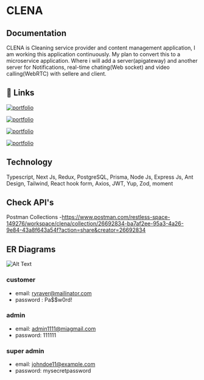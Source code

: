 # CLENA 





## Documentation

CLENA is Cleaning service provider and content management application, I am working this application continuously. My plan to convert this to a microservice application. Where i will add a server(apigateway) and another server for Notifications, real-time chating(Web socket) and video calling(WebRTC) with sellere and client.


## 🔗 Links
[![portfolio](https://img.shields.io/badge/Github-client-000?style=for-the-badge&logo=ko-fi&logoColor=white)](https://github.com/BayajidAlam/clena-frontend)

[![portfolio](https://img.shields.io/badge/Github-server-000?style=for-the-badge&logo=ko-fi&logoColor=white)](https://github.com/BayajidAlam/cleana-backend)

[![portfolio](https://img.shields.io/badge/Livesite_Client-000?style=for-the-badge&logo=ko-fi&logoColor=white)](https://clena-frontend.vercel.app/)

[![portfolio](https://img.shields.io/badge/Livesite_Server-000?style=for-the-badge&logo=ko-fi&logoColor=white)](https://clena-ts-prisma-postgress.vercel.app)



## Technology

Typescript, Next Js, Redux, PostgreSQL, Prisma, Node Js, Express Js, Ant Design, Tailwind, React hook form, Axios, JWT, Yup, Zod, moment

## Check API's
Postman Collections -https://www.postman.com/restless-space-149276/workspace/clena/collection/26692834-ba7af2ee-95a3-4a26-9e84-43a8f643a54f?action=share&creator=26692834

## ER Diagrams
![Alt Text](https://i.ibb.co/qkwSKfq/Screenshot-513.png)




### customer 
- email: ryraver@mailinator.com
- password : Pa$$w0rd!

### admin 

- email: admin1111@miagmail.com 
- password: 111111

### super admin 
- email: johndoe11@example.com
- password: mysecretpassword

